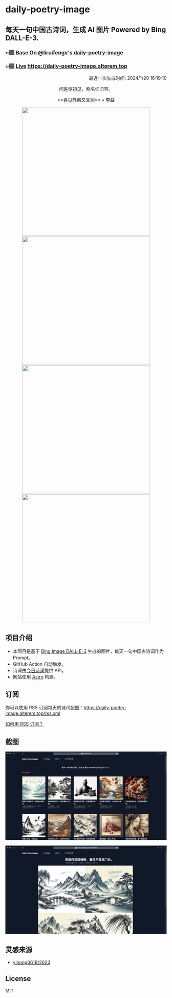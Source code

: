 
# daily-poetry-image

## 每天一句中国古诗词，生成 AI 图片 Powered by Bing DALL-E-3.

### 👉🏽 [Base On @liruifengv's daily-poetry-image](https://github.com/liruifengv/daily-poetry-image)

### 👉🏽 [Live](https://daily-poetry-image.alterem.top/) https://daily-poetry-image.alterem.top

<p align="right">
  最近一次生成时间: 2024/1/20 16:19:10
</p>
<p align="center">
问姓惊初见，称名忆旧容。
</p>
<p align="center">
<<喜见外弟又言别>> • 李益
</p>
<p align="center">
<img src="https://tse1.mm.bing.net/th/id/OIG.ecW1NJQfuA196nIS5mgo" height="400" width="400" />
<img src="https://tse3.mm.bing.net/th/id/OIG.ixpJIOFsd7qZHMSiflF8" height="400" width="400" />
<img src="https://tse3.mm.bing.net/th/id/OIG.SZ1a_PDGHfqhy3QLK.56" height="400" width="400" />
<img src="https://tse2.mm.bing.net/th/id/OIG.WZ5jRQXUlJAiGAP8NX5q" height="400" width="400" />
</p>

## 项目介绍

-   本项目是基于 [Bing Image DALL-E-3](https://www.bing.com/images/create) 生成的图片，每天一句中国古诗词作为 Prompt。
-   GitHub Action 自动触发。
-   诗词由[今日诗词](https://www.jinrishici.com/)提供 API。
-   网站使用 [Astro](https://astro.build) 构建。

## 订阅

你可以使用 RSS 订阅每天的诗词配图：https://daily-poetry-image.alterem.top/rss.xml

[如何用 RSS 订阅？](https://zhuanlan.zhihu.com/p/55026716)

## 截图

![图片列表](./screenshots/Snipaste_2023-12-28_21-00-26.png)

![图片详情](./screenshots/Snipaste_2023-12-28_21-00-53.png)

## 灵感来源

-   [yihong0618/2023](https://github.com/yihong0618/2023)

## License

MIT
